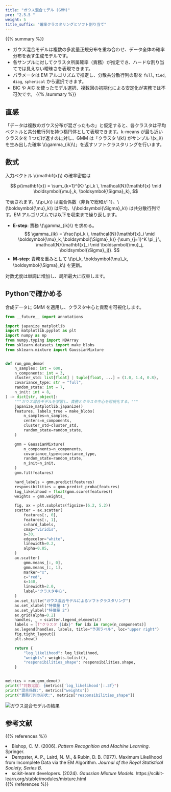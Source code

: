 ```yaml
---
title: "ガウス混合モデル (GMM)"
pre: "2.5.5 "
weight: 5
title_suffix: "確率クラスタリングとソフト割り当て"
---
```


{{% summary %}}
- ガウス混合モデルは複数の多変量正規分布を重ね合わせ、データ全体の確率分布を表す生成モデルです。
- 各サンプルに対してクラスタ所属確率（責務）が推定でき、ハードな割り当てでは見えない曖昧さを表現できます。
- パラメータは EM アルゴリズムで推定し、分散共分散行列の形を `full`, `tied`, `diag`, `spherical` から選択できます。
- BIC や AIC を使ったモデル選択、複数回の初期化による安定化が実務では不可欠です。
{{% /summary %}}

## 直感
「データは複数のガウス分布が混ざったもの」と仮定すると、各クラスタは平均ベクトルと共分散行列を持つ楕円体として表現できます。k-means が最も近いクラスタを 1 つだけ返すのに対し、GMM は「クラスタ \\(k\\) がサンプル \\(x_i\\) を生み出した確率 \\(\gamma_{ik}\\)」を返すソフトクラスタリングを行います。

## 数式
入力ベクトル \\(\mathbf{x}\\) の確率密度は

$$
p(\mathbf{x}) = \sum_{k=1}^{K} \pi_k \, \mathcal{N}(\mathbf{x} \mid \boldsymbol{\mu}_k, \boldsymbol{\Sigma}_k),
$$

で表されます。\\(\pi_k\\) は混合係数（非負で総和が 1）、\\(\boldsymbol{\mu}_k\\) は平均、\\(\boldsymbol{\Sigma}_k\\) は共分散行列です。EM アルゴリズムでは以下を収束まで繰り返します。

- **E-step**: 責務 \\(\gamma_{ik}\\) を求める。
  $$
  \gamma_{ik} = \frac{\pi_k \, \mathcal{N}(\mathbf{x}_i \mid \boldsymbol{\mu}_k, \boldsymbol{\Sigma}_k)}
  {\sum_{j=1}^K \pi_j \, \mathcal{N}(\mathbf{x}_i \mid \boldsymbol{\mu}_j, \boldsymbol{\Sigma}_j)}.
  $$
- **M-step**: 責務を重みとして \\(\pi_k, \boldsymbol{\mu}_k, \boldsymbol{\Sigma}_k\\) を更新。

対数尤度は単調に増加し、局所最大に収束します。

## Pythonで確かめる
合成データに GMM を適用し、クラスタ中心と責務を可視化します。

```python
from __future__ import annotations

import japanize_matplotlib
import matplotlib.pyplot as plt
import numpy as np
from numpy.typing import NDArray
from sklearn.datasets import make_blobs
from sklearn.mixture import GaussianMixture


def run_gmm_demo(
    n_samples: int = 600,
    n_components: int = 3,
    cluster_std: list[float] | tuple[float, ...] = (1.0, 1.4, 0.8),
    covariance_type: str = "full",
    random_state: int = 7,
    n_init: int = 8,
) -> dict[str, object]:
    """ガウス混合モデルを学習し、責務とクラスタ中心を可視化する。"""
    japanize_matplotlib.japanize()
    features, labels_true = make_blobs(
        n_samples=n_samples,
        centers=n_components,
        cluster_std=cluster_std,
        random_state=random_state,
    )

    gmm = GaussianMixture(
        n_components=n_components,
        covariance_type=covariance_type,
        random_state=random_state,
        n_init=n_init,
    )
    gmm.fit(features)

    hard_labels = gmm.predict(features)
    responsibilities = gmm.predict_proba(features)
    log_likelihood = float(gmm.score(features))
    weights = gmm.weights_

    fig, ax = plt.subplots(figsize=(6.2, 5.2))
    scatter = ax.scatter(
        features[:, 0],
        features[:, 1],
        c=hard_labels,
        cmap="viridis",
        s=30,
        edgecolor="white",
        linewidth=0.2,
        alpha=0.85,
    )
    ax.scatter(
        gmm.means_[:, 0],
        gmm.means_[:, 1],
        marker="x",
        c="red",
        s=140,
        linewidth=2.0,
        label="クラスタ中心",
    )
    ax.set_title("ガウス混合モデルによるソフトクラスタリング")
    ax.set_xlabel("特徴量 1")
    ax.set_ylabel("特徴量 2")
    ax.grid(alpha=0.2)
    handles, _ = scatter.legend_elements()
    labels = [f"クラスタ {idx}" for idx in range(n_components)]
    ax.legend(handles, labels, title="予測ラベル", loc="upper right")
    fig.tight_layout()
    plt.show()

    return {
        "log_likelihood": log_likelihood,
        "weights": weights.tolist(),
        "responsibilities_shape": responsibilities.shape,
    }


metrics = run_gmm_demo()
print(f"対数尤度: {metrics['log_likelihood']:.3f}")
print("混合係数:", metrics["weights"])
print("責務行列の形状:", metrics["responsibilities_shape"])
```


![ガウス混合モデルの結果](/images/basic/clustering/gaussian-mixture_block01_ja.png)

## 参考文献
{{% references %}}
<li>Bishop, C. M. (2006). <i>Pattern Recognition and Machine Learning</i>. Springer.</li>
<li>Dempster, A. P., Laird, N. M., &amp; Rubin, D. B. (1977). Maximum Likelihood from Incomplete Data via the EM Algorithm. <i>Journal of the Royal Statistical Society, Series B</i>.</li>
<li>scikit-learn developers. (2024). <i>Gaussian Mixture Models</i>. https://scikit-learn.org/stable/modules/mixture.html</li>
{{% /references %}}
